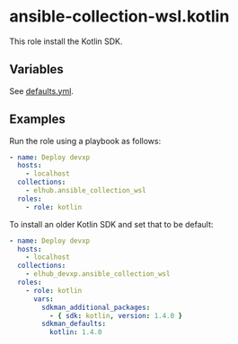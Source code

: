 # ansible-collection-wsl.kotlin

This role install the Kotlin SDK.

## Variables

See [defaults.yml](https://github.com/elhub/ansible-collection-wsl/blob/main/roles/kotlin/defaults/main.yml).

## Examples

Run the role using a playbook as follows:

```yaml
- name: Deploy devxp
  hosts:
    - localhost
  collections:
    - elhub.ansible_collection_wsl
  roles:
    - role: kotlin
```

To install an older Kotlin SDK and set that to be default:

```yaml
- name: Deploy devxp
  hosts:
    - localhost
  collections:
    - elhub_devxp.ansible_collection_wsl
  roles:
    - role: kotlin
      vars:
        sdkman_additional_packages:
          - { sdk: kotlin, version: 1.4.0 }
        sdkman_defaults:
          kotlin: 1.4.0
```
